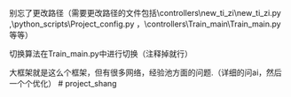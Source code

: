 别忘了更改路径（需要更改路径的文件包括\controllers\new_ti_zi\new_ti_zi.py ,\python_scripts\Project_config.py ，\controllers\Train_main\Train_main.py 等等）

切换算法在Train_main.py中进行切换（注释掉就行）

大框架就是这么个框架，但有很多网络，经验池方面的问题.（详细的问ai，然后一个个优化）
#   p r o j e c t _ s h a n g  
 